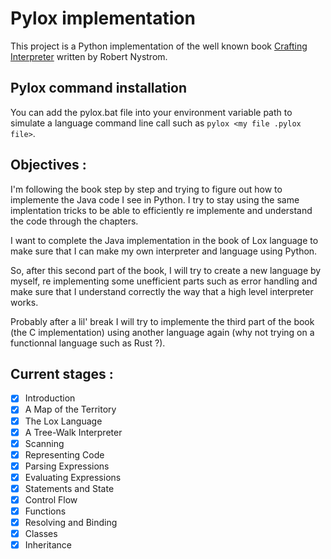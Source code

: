 # Pylox implementation
This project is a Python implementation of the well known book [Crafting Interpreter](https://craftinginterpreters.com/) written by Robert Nystrom.

## Pylox command installation
You can add the pylox.bat file into your environment variable path to simulate a language command line call such as ``pylox <my file .pylox file>``.

## Objectives :
I'm following the book step by step and trying to figure out how to implemente the Java code I see in Python.
I try to stay using the same implentation tricks to be able to efficiently re implemente and understand the code through the chapters.

I want to complete the Java implementation in the book of Lox language to make sure that I can make my own interpreter and language using Python.

So, after this second part of the book, I will try to create a new language by myself, re implementing some unefficient parts such as error handling
and make sure that I understand correctly the way that a high level interpreter works.

Probably after a lil' break I will try to implemente the third part of the book (the C implementation) using another language again (why not trying on a functionnal language such as Rust ?).

## Current stages :
- [x] Introduction
- [x] A Map of the Territory
- [x] The Lox Language
- [x] A Tree-Walk Interpreter
- [x] Scanning
- [x] Representing Code
- [x] Parsing Expressions
- [x] Evaluating Expressions
- [x] Statements and State
- [x] Control Flow
- [x] Functions
- [x] Resolving and Binding
- [x] Classes
- [x] Inheritance
